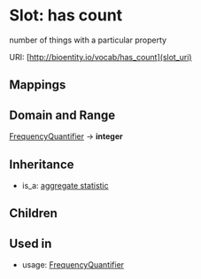 # Slot: has count


number of things with a particular property

URI: [http://bioentity.io/vocab/has_count](slot_uri)
## Mappings

## Domain and Range

[FrequencyQuantifier](FrequencyQuantifier.md) -> **integer**
## Inheritance

 *  is_a: [aggregate statistic](aggregate_statistic.md)
## Children

## Used in

 *  usage: [FrequencyQuantifier](FrequencyQuantifier.md)
